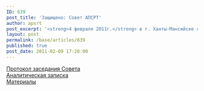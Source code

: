 ```yaml
---
ID: 639
post_title: 'Защищено: Совет АПСРТ'
author: apsrt
post_excerpt: '<strong>4 февраля 2011г.</strong> в г. Ханты-Мансийске состоялось заседание Совета АПСРТ. В ходе заседания были рассмотрены вопросы: о подготовке предложений по осуществлению судоходства в условиях маловодности, а также по ликвидации лимитирующих участков ВВП; о практике применения законодательства о саморегулировании и возможных результатах создания СРО на речном транспорте; о выборах делегата на очередной VI съезд Торгово-промышленной палаты Российской Федерации и др. (протокол Совета и материалы к нему прилагаются).'
layout: post
permalink: /base/articles/639
published: true
post_date: 2011-02-09 17:28:00
---
```

<a href="http://www.apsrt.ru/docs/92.doc">Протокол заседания Совета</a><br />
<a href="http://www.apsrt.ru/docs/zapiska.doc">Аналитическая записка</a><br />
<a href="http://www.apsrt.ru/docs/IMG_1_NEW.pdf">Материалы</a>